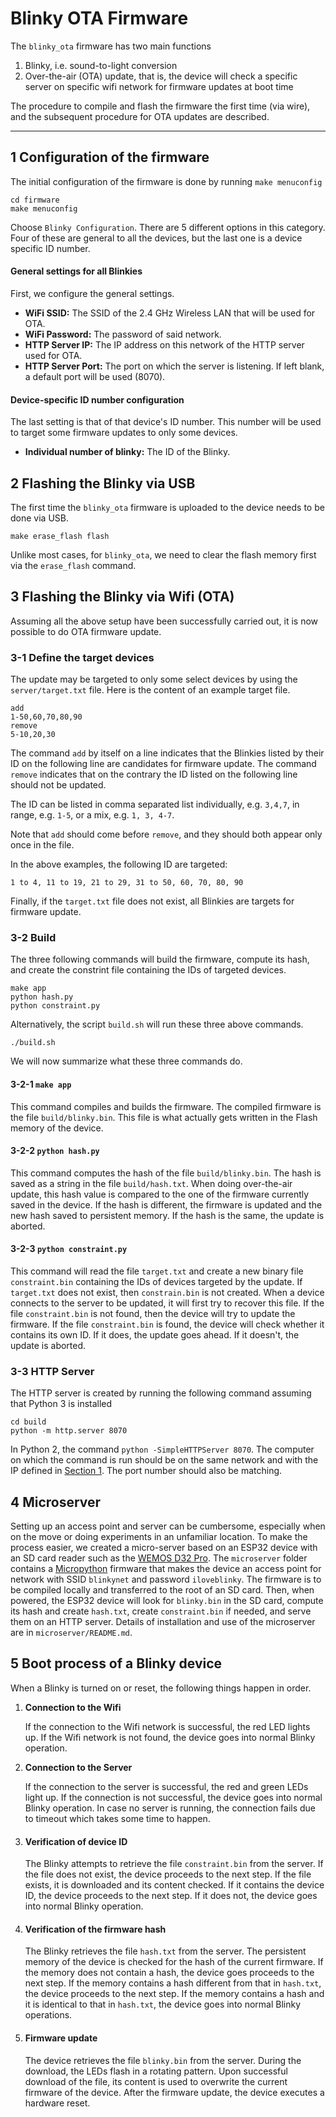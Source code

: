 Blinky OTA Firmware
===================

The `blinky_ota` firmware has two main functions

1. Blinky, i.e. sound-to-light conversion
2. Over-the-air (OTA) update, that is, the device will check a specific server on specific wifi network for firmware updates at boot time

The procedure to compile and flash the firmware the first time (via wire), and the subsequent
procedure for OTA updates are described.

---

1 Configuration of the firmware
-------------------------------

The initial configuration of the firmware is done by running `make menuconfig`

    cd firmware
    make menuconfig

Choose `Blinky Configuration`.
There are 5 different options in this category.
Four of these are general to all the devices, but the last one is a device specific ID number.

#### General settings for all Blinkies

First, we configure the general settings.

- **WiFi SSID:** The SSID of the 2.4 GHz Wireless LAN that will be used for OTA.
- **WiFi Password:** The password of said network.
- **HTTP Server IP:** The IP address on this network of the HTTP server used for OTA.
- **HTTP Server Port:** The port on which the server is listening. If left blank, a default
  port will be used (8070).


#### Device-specific ID number configuration

The last setting is that of that device's ID number. This number will be used to target some firmware updates to only some devices.

- **Individual number of blinky:** The ID of the Blinky.


2 Flashing the Blinky via USB
-----------------------------

The first time the `blinky_ota` firmware is uploaded to the device needs to be done via USB.

    make erase_flash flash

Unlike most cases, for `blinky_ota`, we need to clear the flash memory first
via the `erase_flash` command.

3 Flashing the Blinky via Wifi (OTA)
------------------------------------

Assuming all the above setup have been successfully carried out, it is now
possible to do OTA firmware update.

### 3-1 Define the target devices

The update may be targeted to only some select devices by using the `server/target.txt` file.
Here is the content of an example target file.

    add
    1-50,60,70,80,90
    remove
    5-10,20,30

The command `add` by itself on a line indicates that the Blinkies listed by their
ID on the following line are candidates for firmware update.
The command `remove` indicates that on the contrary the ID listed on the following line
should not be updated.

The ID can be listed in comma separated list individually, e.g. `3,4,7`, in range, e.g. `1-5`, or a mix, e.g. `1, 3, 4-7`.

Note that `add` should come before `remove`, and they should both appear only once in the file.

In the above examples, the following ID are targeted:

    1 to 4, 11 to 19, 21 to 29, 31 to 50, 60, 70, 80, 90

Finally, if the `target.txt` file does not exist, all Blinkies are targets for firmware update.
 
### 3-2 Build

The three following commands will build the firmware, compute its hash, and create the constrint file containing the IDs of targeted devices.

    make app
    python hash.py
    python constraint.py

Alternatively, the script `build.sh` will run these three above commands.

    ./build.sh

We will now summarize what these three commands do.

#### 3-2-1 `make app`

This command compiles and builds the firmware.
The compiled firmware is the file `build/blinky.bin`.
This file is what actually gets written in the Flash memory of the device.

#### 3-2-2 `python hash.py`

This command computes the hash of the file `build/blinky.bin`.
The hash is saved as a string in the file `build/hash.txt`.
When doing over-the-air update, this hash value is compared to the one of the firmware currently saved in the device.
If the hash is different, the firmware is updated and the new hash saved to persistent memory.
If the hash is the same, the update is aborted.

#### 3-2-3 `python constraint.py`

This command will read the file `target.txt` and create a new binary file
`constraint.bin` containing the IDs of devices targeted by the update.  If
`target.txt` does not exist, then `constrain.bin` is not created.  When a
device connects to the server to be updated, it will first try to recover this
file.  If the file `constraint.bin` is not found, then the device will try to
update the firmware.  If the file `constraint.bin` is found, the device will
check whether it contains its own ID.  If it does, the update goes ahead.  If
it doesn't, the update is aborted.

### 3-3 HTTP Server

The HTTP server is created by running the following command assuming that Python 3 is installed

    cd build
    python -m http.server 8070

In Python 2, the command `python -SimpleHTTPServer 8070`.
The computer on which the command is run should be on the same network and with the IP defined
in [Section 1](#1-configuration-of-the-firmware). The port number should also be matching.

4 Microserver
-------------

Setting up an access point and server can be cumbersome, especially when on the move or doing experiments in an unfamiliar location.
To make the process easier, we created a micro-server based on an ESP32 device with an SD card reader such as the [WEMOS D32 Pro](https://wiki.wemos.cc/products:d32:d32_pro).
The `microserver` folder contains a [Micropython](https://www.micropython.org) firmware that makes the device an access point for network with SSID `blinkynet` and password `iloveblinky`.
The firmware is to be compiled locally and transferred to the root of an SD card.
Then, when powered, the ESP32 device will look for `blinky.bin` in the SD card, compute its hash and create `hash.txt`, create `constraint.bin` if needed, and serve them on an HTTP server.
Details of installation and use of the microserver are in `microserver/README.md`.

5 Boot process of a Blinky device
---------------------------------

When a Blinky is turned on or reset, the following things happen in order.

1. **Connection to the Wifi**
  
    If the connection to the Wifi network is successful, the red LED lights up.
    If the Wifi network is not found, the device goes into normal Blinky operation.

2. **Connection to the Server**

    If the connection to the server is successful, the red and green LEDs light up.
    If the connection is not successful, the device goes into normal Blinky operation.
    In case no server is running, the connection fails due to timeout which takes some time to happen.

3. #### Verification of device ID

    The Blinky attempts to retrieve the file `constraint.bin` from the server.
    If the file does not exist, the device proceeds to the next step.
    If the file exists, it is downloaded and its content checked.
    If it contains the device ID, the device proceeds to the next step.
    If it does not, the device goes into normal Blinky operation.

4. #### Verification of the firmware hash

    The Blinky retrieves the file `hash.txt` from the server.
    The persistent memory of the device is checked for the hash of the current firmware.
    If the memory does not contain a hash, the device goes proceeds to the next step.
    If the memory contains a hash different from that in `hash.txt`, the device proceeds to the next step.
    If the memory contains a hash and it is identical to that in `hash.txt`, the device goes into normal Blinky operations.

5. #### Firmware update

    The device retrieves the file `blinky.bin` from the server.
    During the download, the LEDs flash in a rotating pattern.
    Upon successful download of the file, its content is used to overwrite the current firmware of the device.
    After the firmware update, the device executes a hardware reset.
